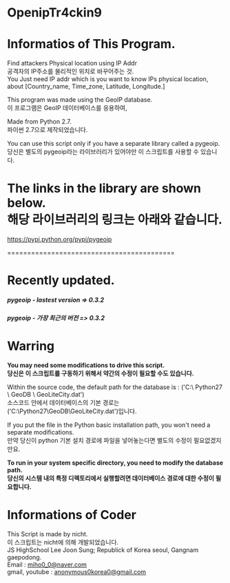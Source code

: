 # OpenipTr4ckin9    

# Informatios of This Program.  
Find attackers Physical location using IP Addr  
공격자의 IP주소를 물리적인 위치로 바꾸어주는 것.  
You Just need IP addr which is you want to know IPs physical location, about [Country_name, Time_zone, Latitude, Longitude.]  

This program was made using the GeoIP database.  
이 프로그램은 GeoIP 데이터베이스를 응용하여,    

Made from Python 2.7.  
파이썬 2.7으로 제작되었습니다.    

You can use this script only if you have a separate library called a pygeoip.  
당신은 별도의 pygeoip라는 라이브러리가 있어야만 이 스크립트를 사용할 수 있습니다.      

The links in the library are shown below.  
해당 라이브러리의 링크는 아래와 같습니다.  
==========================================  

https://pypi.python.org/pypi/pygeoip    

==========================================    

# Recently updated.
##### pygeoip - lastest version => 0.3.2
##### pygeoip - 가장 최근의 버전 => 0.3.2    

# Warring    
**You may need some modifications to drive this script.**  
**당신은 이 스크립트를 구동하기 위해서 약간의 수정이 필요할 수도 있습니다.**  

Within the source code, the default path for the database is : ('C:\ Python27 \ GeoDB \ GeoLiteCity.dat')  
소스코드 안에서 데이터베이스의 기본 경로는 ('C:\Python27\GeoDB\GeoLiteCity.dat')입니다.    

If you put the file in the Python basic installation path, you won't need a separate modifications.  
만약 당신이 python 기본 설치 경로에 파일을 넣어놓는다면 별도의 수정이 필요없겠지만요.    

**To run in your system specific directory, you need to modify the database path.**  
**당신의 시스템 내의 특정 디렉토리에서 실행할려면 데이터베이스 경로에 대한 수정이 필요합니다.**    

# Informations of Coder

This Script is made by nicht.  
이 스크립트는 nicht에 의해 개발되었습니다.  
JS HighSchool Lee Joon Sung; Republick of Korea seoul, Gangnam gaepodong.  
Email : miho0_0@naver.com  
gmail, youtube : anonymous0korea0@gmail.com  

